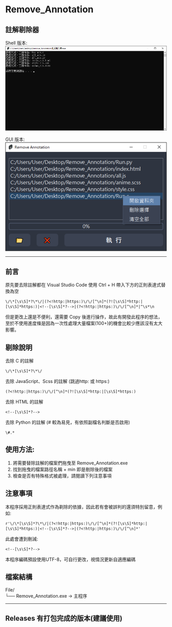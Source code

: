 # Remove_Annotation
## 註解剔除器

Shell 版本:  
![Remove Annotation cover](https://github.com/zz22558822/Remove_Annotation/blob/main/img/Remove_Annotation.png)

GUI 版本:  
![Remove Annotation GUI cover](https://github.com/zz22558822/Remove_Annotation/blob/main/img/Remove_Annotation_GUI.png)

---

## 前言
原先要去除註解都在 Visual Studio Code 使用 Ctrl + H 帶入下方的正則表達式替換為空
```
\/\*[\s\S]*?\*\/|(?<!http:|https:)\/\/[^\n]*(?![\s\S]*http:|[\s\S]*https:)|<!--[\s\S]*?-->|(?<!http:|https:)\/\/[^\n]*|^\s*\n
```
但是更改上還是不便利，還需要 Copy 後進行操作，故此有開發此程序的想法，
至於不使用進度條是因為一次性處理大量檔案(100+)的機會比較少應該沒有太大影響。


## 剔除說明

去除 C 的註解
```
\/\*[\s\S]*?\*\/
```
去除 JavaScript、Scss 的註解 (跳過http: 或 https:)
```
(?<!http:|https:)\/\/[^\n]*(?![\s\S]*http:|[\s\S]*https:)
```
去除 HTML 的註解
```
<!--[\s\S]*?-->
```
去除 Python 的註解 (# 較為易見，有依照副檔名判斷是否啟用)
```
\#.* 
```


## 使用方法:
1. 將需要替除註解的檔案們拖曳至 Remove_Annotation.exe
2. 找到拖曳的檔案路徑名稱 + min 即是剔除後的檔案
3. 檢查是否有特殊格式被處理，請閱讀下列注意事項


## 注意事項
本程序採用正則表達式作為剃除的依據，因此若有會被誤判的還須特別留意，例如:
```
r'\/\*[\s\S]*?\*\/|(?<!http:|https:)\/\/[^\n]*(?![\s\S]*http:|[\s\S]*https:)|<!--[\s\S]*?-->|(?<!http:|https:)\/\/[^\n]*'
```
此處會遭到刪減:
```
<!--[\s\S]*?-->
```

本程序編碼預設使用UTF-8，可自行更改，視情況更新自適應編碼


## 檔案結構
File/  
└── Remove_Annotation.exe → 主程序


---

## Releases 有打包完成的版本(建議使用)
